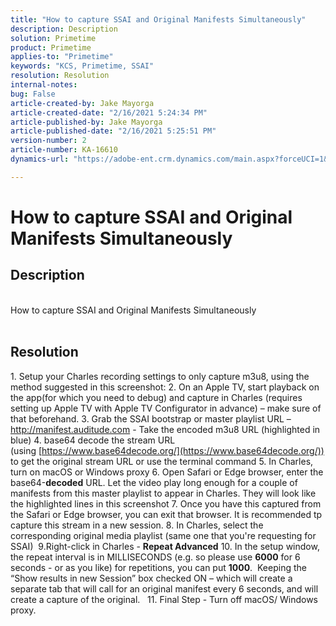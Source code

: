 ```yaml
---
title: "How to capture SSAI and Original Manifests Simultaneously"
description: Description
solution: Primetime
product: Primetime
applies-to: "Primetime"
keywords: "KCS, Primetime, SSAI"
resolution: Resolution
internal-notes: 
bug: False
article-created-by: Jake Mayorga
article-created-date: "2/16/2021 5:24:34 PM"
article-published-by: Jake Mayorga
article-published-date: "2/16/2021 5:25:51 PM"
version-number: 2
article-number: KA-16610
dynamics-url: "https://adobe-ent.crm.dynamics.com/main.aspx?forceUCI=1&pagetype=entityrecord&etn=knowledgearticle&id=fd0d47d2-7b70-eb11-a812-00224809a536"

---
```

# How to capture SSAI and Original Manifests Simultaneously

## Description

<br>How to capture SSAI and Original Manifests Simultaneously<br><br>



## Resolution




1. Setup your Charles recording settings to only capture m3u8, using the method suggested in this screenshot:  2. On an Apple TV, start playback on the app(for which you need to debug) and capture in Charles (requires setting up Apple TV with Apple TV Configurator in advance) – make sure of that beforehand.  3. Grab the SSAI bootstrap or master playlist URL –http://manifest.auditude.com - Take the encoded m3u8 URL (highlighted in blue)  4. base64 decode the stream URL (using [https://www.base64decode.org/](https://www.base64decode.org/)) to get the original stream URL or use the terminal command  5. In Charles, turn on macOS or Windows proxy 6. Open Safari or Edge browser, enter the base64-<b>decoded</b> URL. Let the video play long enough for a couple of manifests from this master playlist to appear in Charles. They will look like the highlighted lines in this screenshot  7. Once you have this captured from the Safari or Edge browser, you can exit that browser. It is recommended tp capture this stream in a new session.  8. In Charles, select the corresponding original media playlist (same one that you're requesting for SSAI)   9.Right-click in Charles - <b>Repeat Advanced</b>  10. In the setup window, the repeat interval is in MILLISECONDS (e.g. so please use <b>6000</b> for 6 seconds - or as you like) for repetitions, you can put <b>1000</b>.  Keeping the “Show results in new Session” box checked ON – which will create a separate tab that will call for an original manifest every 6 seconds, and will create a capture of the original.   11. Final Step - Turn off macOS/ Windows proxy.
